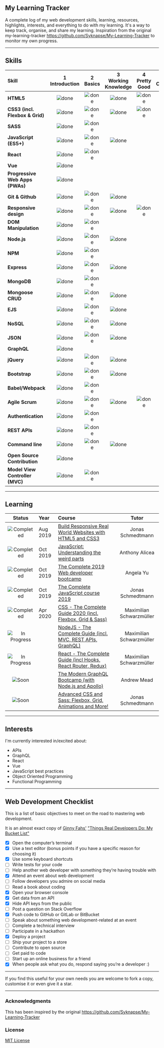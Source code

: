 ## My Learning Tracker 

A complete log of my web development skills, learning, resources, highlights, interests, and everything to do with my learning. It's a way to keep track, organise, and share my learning. Inspiration from the original my-learning-tracker https://github.com/Syknapse/My-Learning-Tracker to monitor my own progress.


----

## Skills

[done]: https://user-images.githubusercontent.com/29199184/32275438-8385f5c0-bf0b-11e7-9406-42265f71e2bd.png "Done"

|               Skill              | 1<br>Introduction | 2<br>Basics   | 3<br>Working Knowledge     | 4<br>Pretty Good | 5<br>Confident | 6<br>Awesome    |
|:-------------------------------- |:-----------------:|:-------------:|:--------------------------:|:----------------:|:--------------:|:---------------:|
|**HTML5**                         | ![done][done]     | ![done][done] | ![done][done]              | ![done][done]    | ![done][done]  |                 |
|**CSS3 (incl. Flexbox & Grid)**   | ![done][done]     | ![done][done] | ![done][done]              | ![done][done]    |                |                 |
|**SASS**                          | ![done][done]     | ![done][done] |                            |                  |                |                 |
|**JavaScript (ES5+)**             | ![done][done]     | ![done][done] | ![done][done]              |                  |                |                 |
|**React**                         | ![done][done]     | ![done][done] |                            |                  |                |                 |
|**Vue**                           | ![done][done]     |               |                            |                  |                |                 |
|**Progressive Web Apps (PWAs)**   | ![done][done]     |               |                            |                  |                |                 |
|**Git & Github**                  | ![done][done]     | ![done][done] | ![done][done]              |                  |                |                 |
|**Responsive design**             | ![done][done]     | ![done][done] | ![done][done]              | ![done][done]    |                |                 |
|**DOM Manipulation**              | ![done][done]     | ![done][done] |                            |                  |                |                 |
|**Node.js**                       | ![done][done]     | ![done][done] | ![done][done]              |                  |                |                 |
|**NPM**                           | ![done][done]     | ![done][done] |                            |                  |                |                 |
|**Express**                       | ![done][done]     | ![done][done] | ![done][done]              |                  |                |                 |
|**MongoDB**                       | ![done][done]     | ![done][done] |                            |                  |                |                 |
|**Mongoose CRUD**                 | ![done][done]     | ![done][done] | ![done][done]              |                  |                |                 |
|**EJS**                           | ![done][done]     | ![done][done] | ![done][done]              |                  |                |                 |
|**NoSQL**                         | ![done][done]     | ![done][done] | ![done][done]              |                  |                |                 |
|**JSON**                          | ![done][done]     | ![done][done] | ![done][done]              |                  |                |                 |
|**GraphQL**                       | ![done][done]     |               |                            |                  |                |                 |
|**jQuery**                        | ![done][done]     | ![done][done] | ![done][done]              |                  |                |                 |
|**Bootstrap**                     | ![done][done]     | ![done][done] | ![done][done]              |                  |                |                 |
|**Babel/Webpack**                 | ![done][done]     | ![done][done] |                            |                  |                |                 |
|**Agile Scrum**                   | ![done][done]     | ![done][done] | ![done][done]              | ![done][done]    | ![done][done]  |                 |
|**Authentication**                | ![done][done]     | ![done][done] |                            |                  |                |                 |
|**REST APIs**                     | ![done][done]     | ![done][done] |                            |                  |                |                 |
|**Command line**                  | ![done][done]     | ![done][done] | ![done][done]              |                  |                |                 |
|**Open Source Contribution**      | ![done][done]     |               |                            |                  |                |                 |
|**Model View Controller (MVC)**   | ![done][done]     | ![done][done] |                            |                  |                |                 |

----

## Learning

[//]: # (Status images)

[Completed]: https://user-images.githubusercontent.com/29199184/32275438-8385f5c0-bf0b-11e7-9406-42265f71e2bd.png "Completed"
[In Progress]: https://user-images.githubusercontent.com/29199184/34462881-7305ddac-ee4d-11e7-9b57-589424820da4.png "In Progress"
[Soon]: https://user-images.githubusercontent.com/29199184/34462916-d5c37bd4-ee4d-11e7-9f4a-d57f2243281b.png "Soon"

|            Status           |   Year   | Course                                                          |                Tutor                        |
|:---------------------------:|:---------|:----------------------------------------------------------------|:-------------------------------------------:|
| ![Completed][Completed]     | Aug 2019 | [Build Responsive Real World Websites with HTML5 and CSS3]      | Jonas Schmedtmann                           |
| ![Completed][Completed]     | Oct 2019 | [JavaScript: Understanding the weird parts]                     | Anthony Alicea                              |
| ![Completed][Completed]     | Oct 2019 | [The Complete 2019 Web developer bootcamp]                      | Angela Yu                                   |
| ![Completed][Completed]     | Oct 2019 | [The Complete JavaScript course 2019]                           | Jonas Schmedtmann                           |
| ![Completed][Completed]     | Apr 2020 | [CSS - The Complete Guide 2020 (incl. Flexbox, Grid & Sass)]    | Maximilian Schwarzmüller                    |
| ![In Progress][In Progress] |          | [NodeJS - The Complete Guide (incl. MVC, REST APIs, GraphQL)]   | Maximilian Schwarzmüller                    |
| ![In Progress][In Progress] |          | [React - The Complete Guide (incl Hooks, React Router, Redux)]  | Maximilian Schwarzmüller                    |
| ![Soon][Soon]               |          | [The Modern GraphQL Bootcamp (with Node.js and Apollo)]         | Andrew Mead                                 |
| ![Soon][Soon]               |          | [Advanced CSS and Sass: Flexbox, Grid, Animations and More!]    | Jonas Schmedtmann   

[//]: # (Reference links to courses)

[Build Responsive Real World Websites with HTML5 and CSS3]: https://www.udemy.com/course/design-and-develop-a-killer-website-with-html5-and-css3
[JavaScript: Understanding the weird parts]: https://www.udemy.com/course/understand-javascript
[The Complete 2019 Web developer bootcamp]: https://www.udemy.com/course/the-complete-web-development-bootcamp
[The Complete JavaScript course 2019]: https://www.udemy.com/course/the-complete-javascript-course
[NodeJS - The Complete Guide (incl. MVC, REST APIs, GraphQL)]: https://www.udemy.com/course/nodejs-the-complete-guide
[React - The Complete Guide (incl Hooks, React Router, Redux)]: https://www.udemy.com/course/react-the-complete-guide-incl-redux
[The Modern GraphQL Bootcamp (with Node.js and Apollo)]: https://www.udemy.com/course/graphql-bootcamp
[Advanced CSS and Sass: Flexbox, Grid, Animations and More!]: https://www.udemy.com/course/advanced-css-and-sass
[CSS - The Complete Guide 2020 (incl. Flexbox, Grid & Sass)]: https://www.udemy.com/course/css-the-complete-guide-incl-flexbox-grid-sass
----

## Interests

I'm currently interested in/excited about:

+ APIs
+ GraphQL
+ React
+ Vue
+ JavaScript best practices
+ Object Oriented Programming
+ Functional Programming

----

## Web Development Checklist

This is a list of basic objectives to meet on the road to mastering web development.

It is an almost exact copy of [Ginny Fahs'](https://twitter.com/ginnyfahs) ["Things Real Developers Do: My Bucket List"](https://blog.prototypr.io/wondering-if-youre-a-real-developer-yet-try-making-a-bucket-list-281275482155)


* [x] Open the computer’s terminal
* [x] Use a text editor (bonus points if you have a specific reason for choosing it)
* [x] Use some keyboard shortcuts
* [ ] Write tests for your code
* [ ] Help another web developer with something they’re having trouble with
* [x] Attend an event about web development
* [ ] Follow developers you admire on social media
* [ ] Read a book about coding
* [x] Open your browser console
* [x] Get data from an API
* [x] Hide API keys from the public
* [ ] Post a question on Stack Overflow
* [x] Push code to GitHub or GitLab or BitBucket
* [ ] Speak about something web development-related at an event
* [ ] Complete a technical interview
* [ ] Participate in a hackathon
* [x] Deploy a project
* [ ] Ship your project to a store
* [ ] Contribute to open source
* [ ] Get paid to code
* [ ] Start up an online business for a friend
* [x] When people ask what you do, respond saying you’re a developer :)

----

If you find this useful for your own needs you are welcome to fork a copy, customise it or even give it a star.

----

### Acknowledgments

This has been inspired by the original https://github.com/Syknapse/My-Learning-Tracker 

### License

[MIT License](https://github.com/Syknapse/My-Learning-Tracker/blob/master/LICENSE)
